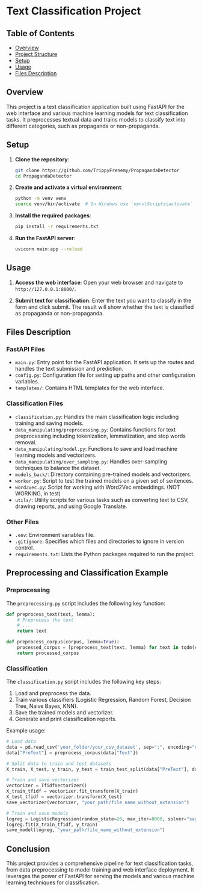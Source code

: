 # Text Classification Project

## Table of Contents
- [Overview](#overview)
- [Project Structure](#project-structure)
- [Setup](#setup)
- [Usage](#usage)
- [Files Description](#files-description)

## Overview
This project is a text classification application built using FastAPI for the web interface and various machine learning models for text classification tasks. It preprocesses textual data and trains models to classify text into different categories, such as propaganda or non-propaganda.

## Setup
1. **Clone the repository**:
    ```bash
    git clone https://github.com/TrippyFrenemy/PropagandaDetector
    cd PropagandaDetector
    ```

2. **Create and activate a virtual environment**:
    ```bash
    python -m venv venv
    source venv/bin/activate  # On Windows use `venv\Scripts\activate`
    ```

3. **Install the required packages**:
    ```bash
    pip install -r requirements.txt
    ```

4. **Run the FastAPI server**:
    ```bash
    uvicorn main:app --reload
    ```

## Usage
1. **Access the web interface**:
   Open your web browser and navigate to `http://127.0.0.1:8000/`.

2. **Submit text for classification**:
   Enter the text you want to classify in the form and click submit. The result will show whether the text is classified as propaganda or non-propaganda.

## Files Description

### FastAPI Files
- `main.py`: Entry point for the FastAPI application. It sets up the routes and handles the text submission and prediction.
- `config.py`: Configuration file for setting up paths and other configuration variables.
- `templates/`: Contains HTML templates for the web interface.

### Classification Files
- `classification.py`: Handles the main classification logic including training and saving models.
- `data_manipulating/preprocessing.py`: Contains functions for text preprocessing including tokenization, lemmatization, and stop words removal.
- `data_manipulating/model.py`: Functions to save and load machine learning models and vectorizers.
- `data_manipulating/over_sampling.py`: Handles over-sampling techniques to balance the dataset.
- `models_back/`: Directory containing pre-trained models and vectorizers.
- `worker.py`: Script to test the trained models on a given set of sentences.
- `word2vec.py`: Script for working with Word2Vec embeddings. (NOT WORKING, in test)
- `utils/`: Utility scripts for various tasks such as converting text to CSV, drawing reports, and using Google Translate.

### Other Files
- `.env`: Environment variables file.
- `.gitignore`: Specifies which files and directories to ignore in version control.
- `requirements.txt`: Lists the Python packages required to run the project.

## Preprocessing and Classification Example
### Preprocessing
The `preprocessing.py` script includes the following key function:
```python
def preprocess_text(text, lemma):
    # Preprocess the text
    # ...
    return text

def preprocess_corpus(corpus, lemma=True):
    processed_corpus = [preprocess_text(text, lemma) for text in tqdm(corpus)]
    return processed_corpus
```

### Classification
The `classification.py` script includes the following key steps:
1. Load and preprocess the data.
2. Train various classifiers (Logistic Regression, Random Forest, Decision Tree, Naive Bayes, KNN).
3. Save the trained models and vectorizer.
4. Generate and print classification reports.

Example usage:
```python
# Load data
data = pd.read_csv('your_folder/your_csv_dataset', sep=";", encoding="utf-8")
data["PreText"] = preprocess_corpus(data["Text"])

# Split data to train and test datasets 
X_train, X_test, y_train, y_test = train_test_split(data["PreText"], data["Class"], test_size=0.1, random_state=20)

# Train and save vectorizer
vectorizer = TfidfVectorizer()
X_train_tfidf = vectorizer.fit_transform(X_train)
X_test_tfidf = vectorizer.transform(X_test)
save_vectorizer(vectorizer, "your_path/file_name_without_extension")

# Train and save models
logreg = LogisticRegression(random_state=20, max_iter=8000, solver="saga", penalty="elasticnet", l1_ratio=0.5)
logreg.fit(X_train_tfidf, y_train)
save_model(logreg, "your_path/file_name_without_extension")
```

## Conclusion
This project provides a comprehensive pipeline for text classification tasks, from data preprocessing to model training and web interface deployment. It leverages the power of FastAPI for serving the models and various machine learning techniques for classification.